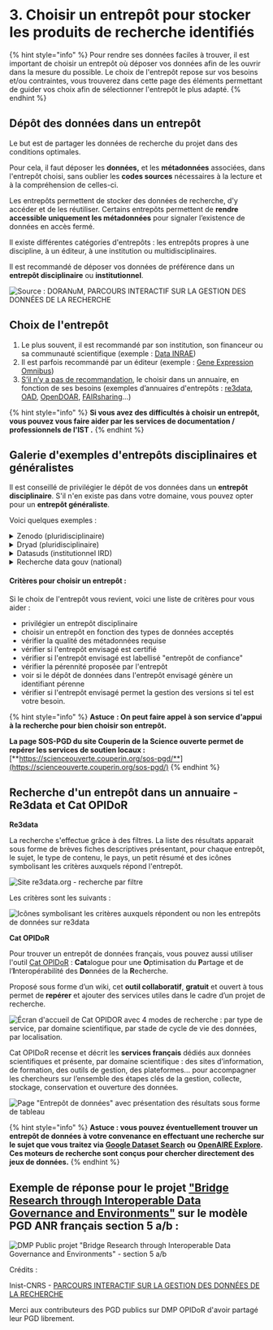 # 3. Choisir un entrepôt pour stocker les produits de recherche identifiés

{% hint style="info" %}
Pour rendre ses données faciles à trouver, il est important de choisir un entrepôt où déposer vos données afin de les ouvrir dans la mesure du possible. Le choix de l'entrepôt repose sur vos besoins et/ou contraintes, vous trouverez dans cette page des éléments permettant de guider vos choix afin de sélectionner l'entrepôt le plus adapté.
{% endhint %}

## **Dépôt des données dans un entrepôt**

Le but est de partager les données de recherche du projet dans des conditions optimales.

Pour cela, il faut déposer les **données,** et les **métadonnées** associées, dans l'entrepôt choisi, sans oublier les **codes sources** nécessaires à la lecture et à la compréhension de celles-ci.

Les entrepôts permettent de stocker des données de recherche, d'y accéder et de les réutiliser. Certains entrepôts permettent de **rendre accessible uniquement les métadonnées** pour signaler l’existence de données en accès fermé.

Il existe différentes catégories d'entrepôts : les entrepôts propres à une discipline, à un éditeur, à une institution ou multidisciplinaires.

Il est recommandé de déposer vos données de préférence dans un **entrepôt disciplinaire** ou **institutionnel**.

![Source : DORANuM, PARCOURS INTERACTIF SUR LA GESTION DES DONNÉES DE LA RECHERCHE](../.gitbook/assets/ezlZH4vqh0UGi9Fp\_zKL7nCdo6bJHMwx5.png)

## **Choix de l'entrepôt**

1. Le plus souvent, il est recommandé par son institution, son financeur ou sa communauté scientifique (exemple : [Data INRAE](https://data.inrae.fr))
2. Il est parfois recommandé par un éditeur (exemple : [Gene Expression Omnibus](https://www.ncbi.nlm.nih.gov/geo/))
3. [S’il n’y a pas de recommandation](3-choisir-un-entrepot-pour-stocker-les-produits-de-recherche-identifies.md#recherche-dun-entrepot-dans-un-annuaire-re3data-et-cat-opidor), le choisir dans un annuaire, en fonction de ses besoins (exemples d’annuaires d'entrepôts : [re3data](https://www.re3data.org), [OAD](http://oad.simmons.edu/oadwiki/Data\_repositories), [OpenDOAR](http://v2.sherpa.ac.uk/opendoar/), [FAIRsharing](https://fairsharing.org)...)

{% hint style="info" %}
**Si vous avez des difficultés à choisir un entrepôt, vous pouvez vous faire aider par les services de documentation / professionnels de l'IST .**
{% endhint %}

## **Galerie d'exemples d'entrepôts disciplinaires et généralistes**

Il est conseillé de privilégier le dépôt de vos données dans un **entrepôt disciplinaire**. S'il n'en existe pas dans votre domaine, vous pouvez opter pour un **entrepôt généraliste**.

Voici quelques exemples :

<details>

<summary>Zenodo (pluridisciplinaire)</summary>

Entrepôt généraliste recommandé par la Commission européenne [(voir le site)](https://zenodo.org)

</details>

<details>

<summary>Dryad (pluridisciplinaire)</summary>

Entrepôt en Sciences de la Vie, Agronomie, Géosciences, Anthropologie et Sciences comportementales [(voir le site)](https://datadryad.org/stash)

</details>

<details>

<summary>Datasuds (institutionnel IRD)</summary>

L’entrepôt de données DataSuds propose aux scientifiques de l’IRD et à leurs partenaires un service pour diffuser, préserver et valoriser leurs données de recherche en facilitant leur identification et leur citation.

</details>

<details>

<summary>Recherche data gouv (national)</summary>

La plateforme nationale Recherche Data Gouv propose un entrepôt de données pluridisciplinaire qui sera opérationnel dès 2022 : il assure la souveraineté française sur les données, est conforme aux droits français et communautaire, garantit la pérennité et l’indexation des données stockées, suivant les principes FAIR. C’est l’entrepôt de choix quand aucun entrepôt disciplinaire n’existe.

Source : _Partager les données liées aux publications scientifiques – Guide pour les chercheurs_. (2022). from [https://www.ouvrirlascience.fr/partager-les-donnees-liees-aux-publications-scientifiques-guide-pour-les-chercheurs](https://www.ouvrirlascience.fr/partager-les-donnees-liees-aux-publications-scientifiques-guide-pour-les-chercheurs)

</details>

#### Critères pour choisir un entrepôt :

Si le choix de l'entrepôt vous revient, voici une liste de critères pour vous aider :

* privilégier un entrepôt disciplinaire
* choisir un entrepôt en fonction des types de données acceptés
* vérifier la qualité des métadonnées requise
* vérifier si l'entrepôt envisagé est certifié
* vérifier si l'entrepôt envisagé est labellisé "entrepôt de confiance"
* vérifier la pérennité proposée par l'entrepôt
* voir si le dépôt de données dans l'entrepôt envisagé génère un identifiant pérenne
* vérifier si l'entrepôt envisagé permet la gestion des versions si tel est votre besoin.

{% hint style="info" %}
**Astuce** **: On peut faire appel à son service d'appui à la recherche pour bien choisir son entrepôt.**

**La page SOS-PGD du site Couperin de la Science ouverte permet de repérer les services de soutien locaux :** [**https://scienceouverte.couperin.org/sos-pgd/**](https://scienceouverte.couperin.org/sos-pgd/)
{% endhint %}

## Recherche d'un entrepôt dans un annuaire - Re3data et Cat OPIDoR

**Re3data**

La recherche s'effectue grâce à des filtres. La liste des résultats apparait sous forme de brèves fiches descriptives présentant, pour chaque entrepôt, le sujet, le type de contenu, le pays, un petit résumé et des icônes symbolisant les critères auxquels répond l'entrepôt.

![Site re3data.org - recherche par filtre](<../.gitbook/assets/Capture d’écran 2022-04-19 à 11.06.20.png>)

Les critères sont les suivants :

![Icônes symbolisant les critères auxquels répondent ou non les entrepôts de données sur re3data](../.gitbook/assets/criteres\_entrepot.png)

**Cat OPIDoR**

Pour trouver un entrepôt de données français, vous pouvez aussi utiliser l'outil [Cat OPIDoR](https://cat.opidor.fr/index.php/Cat\_OPIDoR,\_wiki\_des\_services\_d%C3%A9di%C3%A9s\_aux\_donn%C3%A9es\_de\_la\_recherche) : **Cat**alogue pour une **O**ptimisation du **P**artage et de l’**I**nteropérabilité des **Do**nnées de la **R**echerche.

Proposé sous forme d’un wiki, cet **outil collaboratif**, **gratuit** et ouvert à tous permet de **repérer** et ajouter des services utiles dans le cadre d’un projet de recherche.

![Écran d'accueil de Cat OPIDOR avec 4 modes de recherche : par type de service, par domaine scientifique, par stade de cycle de vie des données, par localisation.](<../.gitbook/assets/Capture d’écran 2022-04-19 à 11.01.44 (1).png>)

Cat OPIDoR recense et décrit les **services français** dédiés aux données scientifiques et présente, par domaine scientifique : des sites d’information, de formation, des outils de gestion, des plateformes... pour accompagner les chercheurs sur l’ensemble des étapes clés de la gestion, collecte, stockage, conservation et ouverture des données.

![Page "Entrepôt de données" avec présentation des résultats sous forme de tableau](<../.gitbook/assets/Capture d’écran 2022-04-19 à 11.02.32.png>)

{% hint style="info" %}
**Astuce : vous pouvez éventuellement trouver un entrepôt de données à votre convenance en effectuant une recherche sur le sujet que vous traitez via** [**Google Dataset Search**](https://datasetsearch.research.google.com) **ou** [**OpenAIRE Explore**](https://explore.openaire.eu)**. Ces moteurs de recherche sont conçus pour chercher directement des jeux de données.**
{% endhint %}

## Exemple de réponse pour le projet ["Bridge Research through Interoperable Data Governance and Environments"](https://dmp.opidor.fr/plans/5954/export.pdf) sur le modèle PGD ANR français section 5 a/b :&#x20;

![DMP Public projet "Bridge Research through Interoperable Data Governance and Environments" - section 5 a/b](<../.gitbook/assets/Capture d’écran 2022-04-20 à 17.07.50.png>)



Crédits :&#x20;

Inist-CNRS - [PARCOURS INTERACTIF SUR LA GESTION DES DONNÉES DE LA RECHERCHE](https://doranum.fr/enjeux-benefices/parcours-interactif-sur-la-gestion-des-donnees-de-la-recherche/)

Merci aux contributeurs des PGD publics sur DMP OPIDoR d'avoir partagé leur PGD librement.
